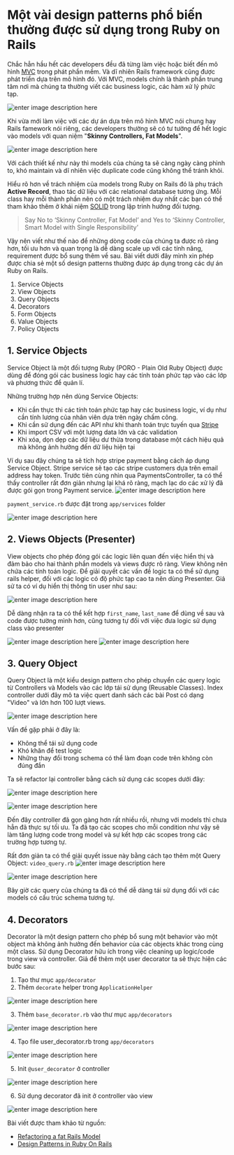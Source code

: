 # Một vài design patterns phổ biến thường được sử dụng trong Ruby on Rails

Chắc hẳn hầu hết các developers đều đã từng làm việc hoặc biết đến mô hình [MVC](https://en.wikipedia.org/wiki/Model%E2%80%93view%E2%80%93controller) trong phát phần mềm. Và dĩ nhiên Rails framework cũng được phát triển dựa trên mô hình đó.
Với MVC, models chính là thành phần trung tâm nơi mà chúng ta thường viết các business logic, các hàm xử lý phức tạp. 

![enter image description here](https://miro.medium.com/max/1256/1*8hkrKsTgJa6fIliAVWledQ.jpeg)

Khi vừa mới làm việc với các dự án dựa trên mô hình MVC nói chung hay 
Rails famework nói riêng, các developers thường sẽ có tư tưởng để hết logic vào models với quan niệm "**Skinny Controllers, Fat Models**". 

![enter image description here](https://miro.medium.com/max/1400/1*qFKKaOlJD47EC-8lNzJdBg.jpeg)

Với cách thiết kế như này thì models của chúng ta sẽ càng ngày càng phình to, khó maintain và dĩ nhiên việc duplicate code cũng không thể tránh khỏi. 

Hiểu rõ hơn về trách nhiệm của models trong Ruby on Rails đó là phụ trách **Active Record**, thao tác dữ liệu với các relational database tương ứng. Mỗi class hay mỗi thành phần nên có một trách nhiệm duy nhất các bạn có thể tham khảo thêm ở khái niệm [SOLID](https://en.wikipedia.org/wiki/SOLID) trong lập trình hướng đối tượng.

> Say No to ‘Skinny Controller, Fat Model’ and Yes to ‘Skinny Controller, Smart Model with Single Responsibility’

Vậy nên viết như thế nào để những dòng code của chúng ta được rõ ràng hơn, tối ưu hơn và quan trọng là dễ dàng scale up với các tính năng, requirement được bổ sung thêm về sau. Bài viết dưới đây mình xin phép được chia sẻ một số design patterns thường được áp dụng trong các dự án Ruby on Rails.
 1. Service Objects
 2. View Objects
 3. Query Objects
 4. Decorators
 5. Form Objects
 6. Value Objects
 7. Policy Objects

## 1. Service Objects
Service Object là một đối tượng Ruby (PORO - Plain Old Ruby Object) được dùng để đóng gói các business logic hay các tính toán phức tạp vào các lớp và phương thức để quản lí.

Những trường hợp nên dùng Service Objects: 
 - Khi cần thực thi các tính toán phức tạp hay các business logic, ví dụ như cần tính lương của nhân viên dựa trên ngày chấm công.
 - Khi cần sử dụng đến các API như khi thanh toán trực tuyến qua [Stripe](https://stripe.com/)
 - Khi import CSV với một lượng data lớn và các validation
 - Khi xóa, dọn dẹp các dữ liệu dư thừa trong database một cách hiệu quả mà không ảnh hưởng đến dữ liệu hiện tại

Ví dụ sau đây chúng ta sẽ tích hợp stripe payment bằng cách áp dụng Service Object. Stripe service sẽ tạo các stripe customers dựa trên email address hay token.
Trước tiên cùng nhìn qua PaymentsController, ta có thể thấy controller rất đơn giản nhưng lại khá rõ ràng, mạch lạc do các xử lý đã được gói gọn trong Payment service.
![enter image description here](https://www.bacancytechnology.com/blog/wp-content/uploads/2019/12/1.png)

`payment_service.rb` được đặt trong `app/services` folder

![enter image description here](https://www.bacancytechnology.com/blog/wp-content/uploads/2019/12/2.png)

## 2. Views Objects (Presenter)
View objects cho phép đóng gói các logic liên quan đến việc hiển thị và đảm bảo cho hai thành phần models và views được rõ ràng. View không nên chứa các tính toán logic.
Để giải quyết các vấn đề logic ta có thể sử dụng rails helper, đối với các logic có độ phức tạp cao ta nên dùng Presenter. 
Giả sử ta có ví dụ hiển thị thông tin user như sau: 

![enter image description here](https://www.bacancytechnology.com/blog/wp-content/uploads/2019/12/3.png)

Dễ dàng nhận ra ta có thể kết hợp `first_name`, `last_name` để dùng về sau và code được tường mình hơn, cũng tương tự đối với việc đưa logic sử dụng class vào presenter

![enter image description here](https://www.bacancytechnology.com/blog/wp-content/uploads/2019/12/4.png)
![enter image description here](https://www.bacancytechnology.com/blog/wp-content/uploads/2019/12/5.png)

## 3. Query Object
Query Object là một kiểu design pattern cho phép chuyển các query logic từ Controllers và Models vào các lớp tái sử dụng (Reusable Classes).
Index controller dưới đây mô ta việc quert danh sách các bài Post có dạng "Video" và lớn hơn 100 lượt views.

![enter image description here](https://www.bacancytechnology.com/blog/wp-content/uploads/2019/12/6.png)

Vấn đề gặp phải ở đây là: 

 - Không thể tái sử dụng code
 - Khó khăn để test logic
 - Những thay đổi trong schema có thể làm đoạn code trên không còn đúng đắn

Ta sẽ refactor lại controller bằng cách sử dụng các scopes dưới đây:

![enter image description here](https://www.bacancytechnology.com/blog/wp-content/uploads/2019/12/7.png)

![enter image description here](https://www.bacancytechnology.com/blog/wp-content/uploads/2019/12/8.png)

Đến đây controller đã gọn gàng hơn rất nhiều rồi, nhưng với models thì chưa hẳn đã thực sự tối ưu. Ta đã tạo các scopes cho mỗi condition như vậy sẽ làm tăng lượng code trong model và sự kết hợp các scopes trong các trường hợp tương tự.

Rất đơn giản ta có thể giải quyết issue này bằng cách tạo thêm một Query Object: `video_query.rb`
![enter image description here](https://www.bacancytechnology.com/blog/wp-content/uploads/2019/12/9.png)

![enter image description here](https://www.bacancytechnology.com/blog/wp-content/uploads/2019/12/10.png)

Bây giờ các query của chúng ta đã có thể dễ dàng tái sử dụng đối với các models có cấu trúc schema tương tự.
## 4. Decorators
Decorator là một design pattern cho phép bổ sung một behavior vào một object mà không ảnh hưởng đến behavior của các objects khác trong cùng một class. Sử dụng Decorator hữu ích trong việc cleaning up logic/code trong view và controller. Giả để thêm một user decorator ta sẽ thực hiện các bước sau:

 1. Tạo thư mục `app/decorator`
 2. Thêm `decorate` helper trong `ApplicationHelper`

![enter image description here](https://www.bacancytechnology.com/blog/wp-content/uploads/2019/12/11.png)
 
 3. Thêm `base_decorator.rb` vào thư mục `app/decorators` 

![enter image description here](https://www.bacancytechnology.com/blog/wp-content/uploads/2019/12/12.png)

 4. Tạo file user_decorator.rb trong `app/decorators`

![enter image description here](https://www.bacancytechnology.com/blog/wp-content/uploads/2019/12/13.png)

 5. Init `@user_decorator` ở controller

![enter image description here](https://www.bacancytechnology.com/blog/wp-content/uploads/2019/12/14.png)

 6. Sử dụng decorator đã init ở controller vào view

![enter image description here](https://www.bacancytechnology.com/blog/wp-content/uploads/2019/12/15.png)

Bài viết được tham khảo từ nguồn: 
 - [Refactoring a fat Rails Model](https://medium.com/@jaysadiq/refactoring-a-fat-rails-model-dc3cfda64d22)
 - [Design Patterns in Ruby On Rails](https://www.bacancytechnology.com/blog/design-patterns-in-ruby-on-rails)

